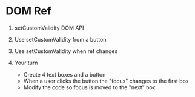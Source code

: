 # DOM Ref

1. setCustomValidity DOM API

2. Use setCustomValidity from a button

3. Use setCustomValidity when ref changes

4. Your turn
    - Create 4 text boxes and a button
    - When a user clicks the button the "focus" changes
      to the first box
    - Modify the code so focus is moved to the "next" box

